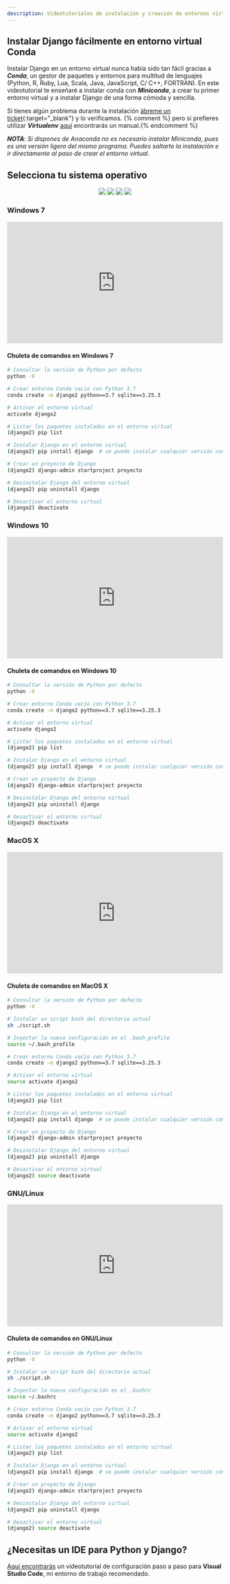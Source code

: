 ```yaml
---
description: Videotutoriales de instalación y creación de entornos virtuales vía Conda para instalar Django Framework fácilmente en Windows, GNU/Linux y Mac OS X.
---
```

<style>.embed-container { position: relative; padding-bottom: 56.25%; height: 0; overflow: hidden; max-width: 100%; height: auto; margin-bottom: 1rem; } .embed-container iframe, .embed-container object, .embed-container embed { position: absolute; top: 0; left: 0; width: 100%; height: 100%; }</style>
## Instalar Django fácilmente en entorno virtual Conda

Instalar Django en un entorno virtual nunca había sido tan fácil gracias a ***Conda***, un gestor de paquetes y entornos para multitud de lenguajes (Python, R, Ruby, Lua, Scala, Java, JavaScript, C/ C++, FORTRAN). En este videotutorial te enseñaré a instalar conda con ***Miniconda***, a crear tu primer entorno virtual y a instalar Django de una forma cómoda y sencilla. 

Si tienes algún problema durante la instalación [ábreme un ticket](https://github.com/hcosta/instalardjango.com/issues){:target="_blank"} y lo verificamos. {% comment %} pero si prefieres utilizar ***Virtualenv*** [aquí](virtualenv.md) encontrarás un manual.{% endcomment %}

***NOTA***: *Si dispones de Anaconda no es necesario instalar Miniconda, pues es una versión ligera del mismo programa. Puedes saltarte la instalación e ir directamente al paso de crear el entorno virtual.*

## Selecciona tu sistema operativo

<div style="text-align:center;">
  <a href="#win7"><img src="{{ '/assets/img/Logo_Windows_7.png' | relative_url }}" /></a>
  <a href="#win10"><img src="{{ '/assets/img/Logo_Windows_10.png' | relative_url }}" /></a>
  <a href="#mac"><img src="{{ '/assets/img/Logo_MacOS.png' | relative_url }}" /></a>
  <a href="#linux"><img src="{{ '/assets/img/Logo_Linux.png' | relative_url }}" /></a>
</div><a name="win7"></a>

### Windows 7
<div class='embed-container'><iframe src='https://player.vimeo.com/video/254702022' frameborder='0' webkitAllowFullScreen mozallowfullscreen allowFullScreen></iframe></div>

#### Chuleta de comandos en Windows 7
```bash
# Consultar la versión de Python por defecto
python -V

# Crear entorno Conda vacío con Python 3.7
conda create -n django2 python==3.7 sqlite==3.25.3

# Activar el entorno virtual
activate django2

# Listar los paquetes instalados en el entorno virtual
(django2) pip list

# Instalar Django en el entorno virtual
(django2) pip install django  # se puede instalar cualquier versión con django==2.0.2 o la que sea

# Crear un proyecto de Django
(django2) django-admin startproject proyecto

# Desinstalar Django del entorno virtual
(django2) pip uninstall django

# Desactivar el entorno virtual
(django2) deactivate
```
<a name="win10"></a>
### Windows 10 
<div class='embed-container'><iframe src='https://player.vimeo.com/video/254713961' frameborder='0' webkitAllowFullScreen mozallowfullscreen allowFullScreen></iframe></div>

#### Chuleta de comandos en Windows 10
```bash
# Consultar la versión de Python por defecto
python -V

# Crear entorno Conda vacío con Python 3.7
conda create -n django2 python==3.7 sqlite==3.25.3

# Activar el entorno virtual
activate django2

# Listar los paquetes instalados en el entorno virtual
(django2) pip list

# Instalar Django en el entorno virtual
(django2) pip install django  # se puede instalar cualquier versión con django==2.0.2 o la que sea

# Crear un proyecto de Django
(django2) django-admin startproject proyecto

# Desinstalar Django del entorno virtual
(django2) pip uninstall django

# Desactivar el entorno virtual
(django2) deactivate
```
<a name="mac"></a>
### MacOS X 
<div class='embed-container'><iframe src='https://player.vimeo.com/video/254727538' frameborder='0' webkitAllowFullScreen mozallowfullscreen allowFullScreen></iframe></div>

#### Chuleta de comandos en MacOS X 
```bash
# Consultar la versión de Python por defecto
python -V

# Instalar un script bash del directorio actual
sh ./script.sh

# Inyectar la nueva configuración en el .bash_profile
source ~/.bash_profile

# Crear entorno Conda vacío con Python 3.7
conda create -n django2 python==3.7 sqlite==3.25.3

# Activar el entorno virtual
source activate django2

# Listar los paquetes instalados en el entorno virtual
(django2) pip list

# Instalar Django en el entorno virtual
(django2) pip install django  # se puede instalar cualquier versión con django==2.0.2 o la que sea

# Crear un proyecto de Django
(django2) django-admin startproject proyecto

# Desinstalar Django del entorno virtual
(django2) pip uninstall django

# Desactivar el entorno virtual
(django2) source deactivate
```
<a name="linux"></a>
### GNU/Linux 
<div class='embed-container'><iframe src='https://player.vimeo.com/video/254740303' frameborder='0' webkitAllowFullScreen mozallowfullscreen allowFullScreen></iframe></div>

#### Chuleta de comandos en GNU/Linux
```bash
# Consultar la versión de Python por defecto
python -V

# Instalar un script bash del directorio actual
sh ./script.sh

# Inyectar la nueva configuración en el .bashrc
source ~/.bashrc

# Crear entorno Conda vacío con Python 3.7
conda create -n django2 python==3.7 sqlite==3.25.3

# Activar el entorno virtual
source activate django2

# Listar los paquetes instalados en el entorno virtual
(django2) pip list

# Instalar Django en el entorno virtual
(django2) pip install django  # se puede instalar cualquier versión con django==2.0.2 o la que sea

# Crear un proyecto de Django
(django2) django-admin startproject proyecto

# Desinstalar Django del entorno virtual
(django2) pip uninstall django

# Desactivar el entorno virtual
(django2) source deactivate
```

## ¿Necesitas un IDE para Python y Django?

[Aquí encontrarás](visualstudiocode.md) un videotutorial de configuración paso a paso para **Visual Studio Code**, mi entorno de trabajo recomendado.
